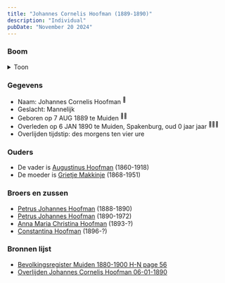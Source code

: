 ```yaml
---
title: "Johannes Cornelis Hoofman (1889-1890)"
description: "Individual"
pubDate: "November 20 2024"
---
```


### Boom
<details><summary>Toon</summary>

![test](https://www.plantuml.com/plantuml/svg/ZPBVJy8m4CVV-rTSvC4d4yRY68GGWG1AeX8LNqctdL3NjQJNXH33_-uDff2Og7rfSp--zxcxtf2NpfU55fGhiv5E5f38D5yvMvfiPBLru9qqn2uqNgnLXf0gbseylh7O-1qKM2Jew6WYZmwjtsrGdAccMXB1Xm20eNKPkfUrIdE3HBrU8PNfzo4KUo4kONueHUAOSJ4eLoLvPKg2MslV2cakG1BSDVcq0HhZS78z6RBonvj2dUsXrqraibicrdkDtJu4CJoFvtn5JPWwASljMIZbfTPBQR9bwYnHOfc8SrenF8vU8EXmydt9NHbcgu6cJg5_HxYNENVtZYUSc74cmt4u3d_1QKKmc3zLED_IV-84RHWifenp7S0hQZh7wNMtc6NAhAgu5imM3wmTjmzKauegX8PMgxNVeTPsosHxKG_lwggE43N-oL1dig5o1P7uAZUpQscO2aRM6TJgvrQ22BvN-lTswixYkFFlQKGm6rHDTfgdtOWRD1d_uqy0)
</details>

### Gegevens
- Naam: Johannes Cornelis Hoofman <sup><a href="../s00009/" style="text-decoration:none" title="Overlijden Johannes Cornelis Hoofman 06-01-1890 ">:link:</a></sup>
- Geslacht: Mannelijk
- Geboren op 7 AUG 1889 te Muiden <sup><a href="../s00009/" style="text-decoration:none" title="Overlijden Johannes Cornelis Hoofman 06-01-1890 ">:link:</a><a href="../s00013/" style="text-decoration:none" title="Bevolkingsregister Muiden 1880-1900 H-N page 56">:link:</a></sup>
- Overleden op 6 JAN 1890 te Muiden, Spakenburg, oud 0 jaar jaar <sup><a href="../s00009/" style="text-decoration:none" title="Overlijden Johannes Cornelis Hoofman 06-01-1890 ">:link:</a><a href="../s00010/" style="text-decoration:none" title="De Standaard 21-01-1890">:link:</a><a href="../s00013/" style="text-decoration:none" title="Bevolkingsregister Muiden 1880-1900 H-N page 56">:link:</a></sup>
- Overlijden tijdstip: des morgens ten vier ure

### Ouders
- De vader is [Augustinus Hoofman](../i00007/) (1860-1918)
- De moeder is [Grietje Makkinje](../i00008/) (1868-1951)

### Broers en zussen
- [Petrus Johannes Hoofman](../i00015/) (1888-1890)
- [Petrus Johannes Hoofman](../i00005/) (1890-1972)
- [Anna Maria Christina Hoofman](../i00012/) (1893-?)
- [Constantina Hoofman](../i00011/) (1896-?)

### Bronnen lijst
- [Bevolkingsregister Muiden 1880-1900 H-N page 56](../s00013/)
- [Overlijden Johannes Cornelis Hoofman 06-01-1890 ](../s00009/)